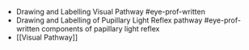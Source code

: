 - Drawing and Labelling Visual Pathway #eye-prof-written
- Drawing and Labelling of Pupillary Light Reflex pathway #eye-prof-written
  components of papillary light reflex
- [[Visual Pathway]]